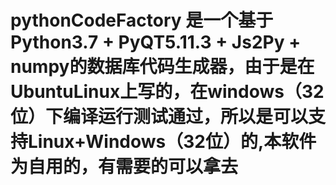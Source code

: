 # pythonCodeFactory 是一个基于Python3.7 + PyQT5.11.3 + Js2Py + numpy的数据库代码生成器，由于是在UbuntuLinux上写的，在windows（32位）下编译运行测试通过，所以是可以支持Linux+Windows（32位）的,本软件为自用的，有需要的可以拿去
